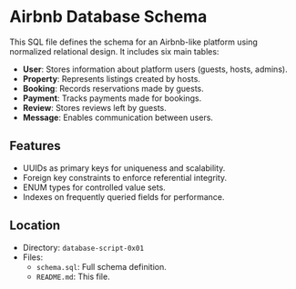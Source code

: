 # Airbnb Database Schema

This SQL file defines the schema for an Airbnb-like platform using normalized relational design. It includes six main tables:

- **User**: Stores information about platform users (guests, hosts, admins).
- **Property**: Represents listings created by hosts.
- **Booking**: Records reservations made by guests.
- **Payment**: Tracks payments made for bookings.
- **Review**: Stores reviews left by guests.
- **Message**: Enables communication between users.

## Features

- UUIDs as primary keys for uniqueness and scalability.
- Foreign key constraints to enforce referential integrity.
- ENUM types for controlled value sets.
- Indexes on frequently queried fields for performance.

## Location

- Directory: `database-script-0x01`
- Files:
  - `schema.sql`: Full schema definition.
  - `README.md`: This file.



